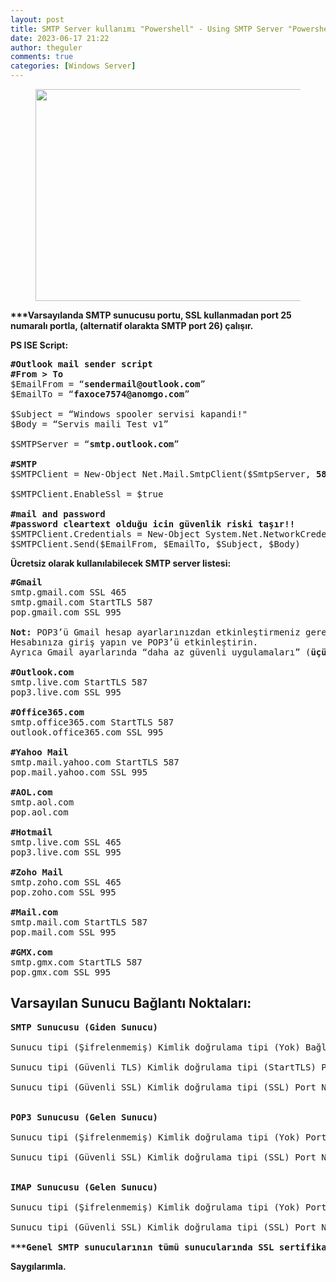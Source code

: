 ```yaml
---
layout: post
title: SMTP Server kullanımı "Powershell" - Using SMTP Server "Powershell"
date: 2023-06-17 21:22
author: theguler
comments: true
categories: [Windows Server]
---
```

<!-- wp:image {"id":7499,"width":604,"height":339,"sizeSlug":"large","linkDestination":"none"} -->
<figure class="wp-block-image size-large is-resized"><img src="https://theguler.wordpress.com/wp-content/uploads/2023/06/send-email-in-powershell-script.jpg?w=1024" alt="" class="wp-image-7499" width="604" height="339" /></figure>
<!-- /wp:image -->

<!-- wp:paragraph -->
<p><strong>***Varsayılanda SMTP sunucusu portu, SSL kullanmadan port 25 numaralı portla, (alternatif olarakta SMTP port 26) çalışır.</strong></p>
<!-- /wp:paragraph -->

<!-- wp:paragraph -->
<p><strong>PS ISE Script:</strong></p>
<!-- /wp:paragraph -->

<!-- wp:preformatted -->
<pre class="wp-block-preformatted"><strong>#Outlook mail sender script</strong>
<strong>#From &gt; To</strong>
$EmailFrom = “<strong>sendermail@outlook.com</strong>”
$EmailTo = “<strong>faxoce7574@anomgo.com</strong>”

$Subject = “Windows spooler servisi kapandi!"
$Body = “Servis maili Test v1”

$SMTPServer = “<strong>smtp.outlook.com</strong>”

<strong>#SMTP</strong>
$SMTPClient = New-Object Net.Mail.SmtpClient($SmtpServer, <strong>587</strong>)

$SMTPClient.EnableSsl = $true

<strong>#mail and password</strong>
<strong>#password cleartext olduğu icin güvenlik riski taşır!!</strong>
$SMTPClient.Credentials = New-Object System.Net.NetworkCredential(“<strong><strong>sendermail</strong>@outlook.com</strong>”, “<strong>passwd!!65++</strong>”);
$SMTPClient.Send($EmailFrom, $EmailTo, $Subject, $Body)</pre>
<!-- /wp:preformatted -->

<!-- wp:paragraph -->
<p><strong>Ücretsiz olarak kullanılabilecek SMTP server listesi:</strong></p>
<!-- /wp:paragraph -->

<!-- wp:preformatted -->
<pre class="wp-block-preformatted"><strong>#Gmail</strong>
smtp.gmail.com SSL 465
smtp.gmail.com StartTLS 587
pop.gmail.com SSL 995

<strong>Not: </strong>POP3’ü Gmail hesap ayarlarınızdan etkinleştirmeniz gerekir.
Hesabınıza giriş yapın ve POP3’ü etkinleştirin.
Ayrıca Gmail ayarlarında “daha az güvenli uygulamaları” (<strong>üçüncü taraf uygulamaları</strong>) etkinleştirmeniz gerekir:

<strong>#Outlook.com</strong>
smtp.live.com StartTLS 587
pop3.live.com SSL 995

<strong>#Office365.com</strong>
smtp.office365.com StartTLS 587
outlook.office365.com SSL 995

<strong>#Yahoo</strong> <strong>Mail</strong>
smtp.mail.yahoo.com StartTLS 587
pop.mail.yahoo.com SSL 995

<strong>#AOL.com</strong>
smtp.aol.com
pop.aol.com

<strong>#Hotmail</strong>
smtp.live.com SSL 465
pop3.live.com SSL 995

<strong>#Zoho Mail</strong>
smtp.zoho.com SSL 465
pop.zoho.com SSL 995

<strong>#Mail.com</strong>
smtp.mail.com StartTLS 587
pop.mail.com SSL 995

<strong>#GMX.com</strong>
smtp.gmx.com StartTLS 587
pop.gmx.com SSL 995</pre>
<!-- /wp:preformatted -->

<!-- wp:heading -->
<h2 class="wp-block-heading"><strong>Varsayılan Sunucu Bağlantı Noktaları:</strong></h2>
<!-- /wp:heading -->

<!-- wp:preformatted -->
<pre class="wp-block-preformatted"><strong>SMTP Sunucusu (Giden Sunucu)</strong>

Sunucu tipi (Şifrelenmemiş) Kimlik doğrulama tipi (Yok) Bağlantı Noktası No 25 ve 26

Sunucu tipi (Güvenli TLS) Kimlik doğrulama tipi (StartTLS) Port No 587

Sunucu tipi (Güvenli SSL) Kimlik doğrulama tipi (SSL) Port No 465


<strong>POP3 Sunucusu (Gelen Sunucu)</strong>

Sunucu tipi (Şifrelenmemiş) Kimlik doğrulama tipi (Yok) Port No 110

Sunucu tipi (Güvenli SSL) Kimlik doğrulama tipi (SSL) Port No 995


<strong>IMAP Sunucusu (Gelen Sunucu)</strong>

Sunucu tipi (Şifrelenmemiş) Kimlik doğrulama tipi (Yok) Port No 143

Sunucu tipi (Güvenli SSL) Kimlik doğrulama tipi (SSL) Port No 993

<strong>***Genel SMTP sunucularının tümü sunucularında SSL sertifikaları kullanır.</strong></pre>
<!-- /wp:preformatted -->

<!-- wp:paragraph -->
<p><strong>Saygılarımla.</strong></p>
<!-- /wp:paragraph -->
